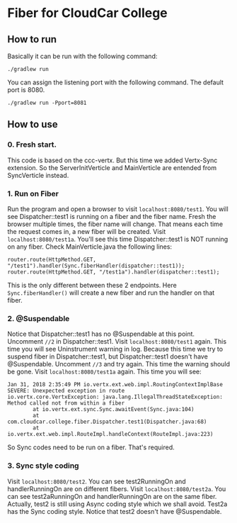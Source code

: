 # Fiber for CloudCar College

## How to run
Basically it can be run with the following command:
```
./gradlew run
```
You can assign the listening port with the following command. The default port is 8080.
```
./gradlew run -Pport=8081
```
## How to use
### 0. Fresh start.
This code is based on the ccc-vertx. But this time we added Vertx-Sync extension. So the ServerInitVerticle and MainVerticle are entended from SyncVerticle instead.
### 1. Run on Fiber
Run the program and open a browser to visit `localhost:8080/test1`. You will see Dispatcher::test1 is running on a fiber and the fiber name. Fresh the browser multiple times, the fiber name will change. That means each time the request comes in, a new fiber will be created.
Visit `localhost:8080/test1a`. You'll see this time Dispatcher::test1 is NOT running on any fiber. Check MainVerticle.java the following lines:
```
router.route(HttpMethod.GET, "/test1").handler(Sync.fiberHandler(dispatcher::test1));
router.route(HttpMethod.GET, "/test1a").handler(dispatcher::test1);
```
This is the only different between these 2 endpoints. Here `Sync.fiberHandler()` will create a new fiber and run the handler on that fiber. 
### 2. @Suspendable
Notice that Dispatcher::test1 has no @Suspendable at this point. Uncomment `//2` in Dispatcher::test1. Visit `localhost:8080/test1` again. This time you will see Uninstrument warning in log. Because this time we try to suspend fiber in Dispatcher::test1, but Dispatcher::test1 doesn't have @Suspendable. 
Uncomment `//3` and try again. This time the warning should be gone.
Visit `localhost:8080/test1a` again. This time you will see:
```
Jan 31, 2018 2:35:49 PM io.vertx.ext.web.impl.RoutingContextImplBase
SEVERE: Unexpected exception in route
io.vertx.core.VertxException: java.lang.IllegalThreadStateException: Method called not from within a fiber
        at io.vertx.ext.sync.Sync.awaitEvent(Sync.java:104)
        at com.cloudcar.college.fiber.Dispatcher.test1(Dispatcher.java:68)
        at io.vertx.ext.web.impl.RouteImpl.handleContext(RouteImpl.java:223)
```
So Sync codes need to be run on a fiber. That's required.
### 3. Sync style coding
Visit `localhost:8080/test2`. You can see test2RunningOn and handlerRunningOn are on different fibers. 
Visit `localhost:8080/test2a`. You can see test2aRunningOn and handlerRunningOn are on the same fiber.
Actually, test2 is still using Async coding style which we shall avoid. Test2a has the Sync coding style.
Notice that test2 doesn't have @Suspendable. 

